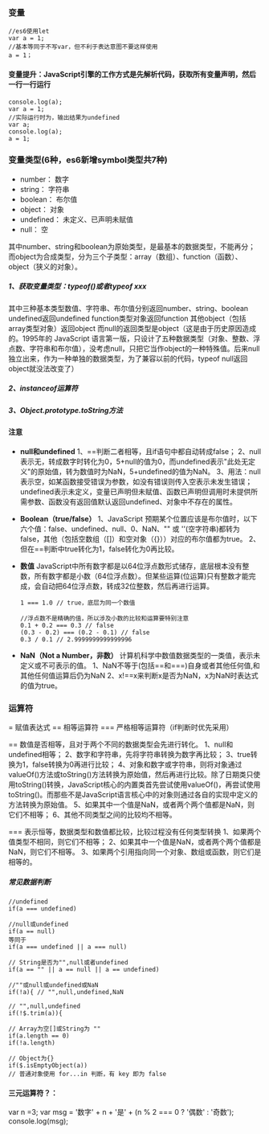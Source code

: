 ### 变量
````
//es6使用let
var a = 1;
//基本等同于不写var，但不利于表达意图不要这样使用
a = 1；
````
#### 变量提升：JavaScript引擎的工作方式是先解析代码，获取所有变量声明，然后一行一行运行
````
console.log(a);
var a = 1;
//实际运行时为，输出结果为undefined
var a;
console.log(a);
a = 1;
````

### 变量类型(6种，es6新增symbol类型共7种)
- number：      数字  
- string：      字符串  
- boolean：     布尔值  
- object：      对象  
- undefined：   未定义、已声明未赋值  
- null：        空  

其中number、string和boolean为原始类型，是最基本的数据类型，不能再分；而object为合成类型，分为三个子类型：array（数组）、function（函数）、object（狭义的对象）。

##### 1、获取变量类型：typeof()或者typeof xxx  

其中三种基本类型数值、字符串、布尔值分别返回number、string、boolean 
undefined返回undefined 
function类型对象返回function 
其他object（包括array类型对象）返回object 
而null的返回类型是object（这是由于历史原因造成的。1995年的 JavaScript 语言第一版，只设计了五种数据类型（对象、整数、浮点数、字符串和布尔值），没考虑null，只把它当作object的一种特殊值。后来null独立出来，作为一种单独的数据类型，为了兼容以前的代码，typeof null返回object就没法改变了）


##### 2、instanceof运算符

##### 3、Object.prototype.toString方法


#### 注意
- **null和undefined** 
1、==判断二者相等，且if语句中都自动转成false； 
2、null表示无，转成数字时转化为0，5+null的值为0，而undefined表示"此处无定义"的原始值，转为数值时为NaN，5+undefined的值为NaN。 
3、用法：null表示空，如某函数接受错误为参数，如没有错误则传入空表示未发生错误；undefined表示未定义，变量已声明但未赋值、函数已声明但调用时未提供所需参数、函数没有返回值默认返回undefined、对象中不存在的属性。  
- **Boolean（true/false）** 
1、JavaScript 预期某个位置应该是布尔值时，以下六个值：false、undefined、null、0、NaN、"" 或 ''(空字符串)都转为false，其他（包括空数组（[]）和空对象（{}））对应的布尔值都为true。 
2、但在==判断中true转化为1，false转化为0再比较。

- **数值** 
JavaScript中所有数字都是以64位浮点数形式储存，底层根本没有整数，所有数字都是小数（64位浮点数）。但某些运算(位运算)只有整数才能完成，会自动把64位浮点数，转成32位整数，然后再进行运算。  
  
    ````
  1 === 1.0 // true，底层为同一个数值
  
    //浮点数不是精确的值，所以涉及小数的比较和运算要特别注意
    0.1 + 0.2 === 0.3 // false
    (0.3 - 0.2) === (0.2 - 0.1) // false
  0.3 / 0.1 // 2.9999999999999996
  
    ````
- **NaN（Not a Number，非数）** 
计算机科学中数值数据类型的一类值，表示未定义或不可表示的值。 
1、NaN不等于(包括==和===)自身或者其他任何值,和其他任何值运算后仍为NaN 
2、x!==x来判断x是否为NaN，x为NaN时表达式的值为true。  


### 运算符
=       赋值表达式 
==      相等运算符 
===     严格相等运算符（if判断时优先采用）   

==  数值是否相等，且对于两个不同的数据类型会先进行转化。 
1、null和undefined相等； 
2、数字和字符串，先将字符串转换为数字再比较； 
3、true转换为1，false转换为0再进行比较； 
4、对象和数字或字符串，则将对象通过valueOf()方法或toString()方法转换为原始值，然后再进行比较。除了日期类只使用toString()转换，JavaScript核心的内置类首先尝试使用valueOf()，再尝试使用toString()。而那些不是JavaScript语言核心中的对象则通过各自的实现中定义的方法转换为原始值。
5、如果其中一个值是NaN，或者两个两个值都是NaN，则它们不相等； 
6、其他不同类型之间的比较均不相等。  

=== 表示恒等，数据类型和数值都比较，比较过程没有任何类型转换 
1、如果两个值类型不相同，则它们不相等； 
2、如果其中一个值是NaN，或者两个两个值都是NaN，则它们不相等。
3、如果两个引用指向同一个对象、数组或函数，则它们是相等的。  

##### 常见数据判断
````
//undefined
if(a === undefined)

//null或undefined
if(a == null) 
等同于 
if(a === undefined || a === null)

// String是否为"",null或者undefined    
if(a == "" || a == null || a == undefined)

//""或null或undefined或NaN  
if(!a){ // "",null,undefined,NaN

// "",null,undefined
if(!$.trim(a)){ 

// Array为空[]或String为 ""
if(a.length == 0)
if(!a.length)

// Object为{}
if($.isEmptyObject(a))
// 普通对象使用 for...in 判断，有 key 即为 false
````

#### 三元运算符？：
var n =3; 
var msg = '数字' + n + '是' + (n % 2 === 0 ? '偶数' : '奇数'); 
console.log(msg);  




